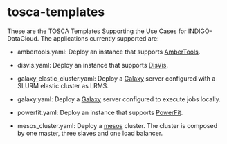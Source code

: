 # tosca-templates
These are the TOSCA Templates Supporting the Use Cases for INDIGO-DataCloud.
The applications currently supported are:

* ambertools.yaml: Deploy an instance that supports [AmberTools](http://ambermd.org).

* disvis.yaml: Deploy an instance that supports [DisVis](https://github.com/haddocking/disvis.git).

* galaxy_elastic_cluster.yaml:  Deploy a [Galaxy](http://galaxyproject.org/) server configured with a SLURM elastic cluster as LRMS.

* galaxy.yaml: Deploy a [Galaxy](http://galaxyproject.org/) server configured to execute jobs locally.

* powerfit.yaml: Deploy an instance that supports [PowerFit](https://github.com/haddocking/disvis.git).

* mesos_cluster.yaml: Deploy a [mesos](https://mesos.apache.org/) cluster. The cluster is composed by one master, three slaves and one load balancer.

